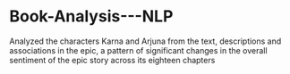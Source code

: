 # Book-Analysis---NLP
Analyzed the characters Karna and Arjuna from the text, descriptions and associations in the epic, a pattern of significant changes in the overall sentiment of the epic story across its eighteen chapters
